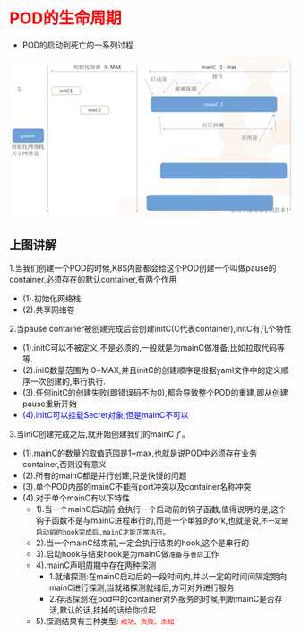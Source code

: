 # <font color = 'red'>POD的生命周期</font>

- POD的启动到死亡的一系列过程

![常用解释1](.\images\POD生命周期.png)



## 上图讲解

1.当我们创建一个POD的时候,K8S内部都会给这个POD创建一个叫做pause的container,必须存在的默认container,有两个作用

- (1).初始化网络栈
- (2).共享网络卷

2.当pause container被创建完成后会创建initC(C代表container),initC有几个特性

- (1).initC可以不被定义,不是必须的,一般就是为mainC做准备,比如拉取代码等等.
- (2).iniC数量范围为 0~MAX,并且initC的创建顺序是根据yaml文件中的定义顺序一次创建的,串行执行.
- (3).任何initC的创建失败(即错误码不为0),都会导致整个POD的重建,即从创建pause重新开始
- <font color = 'blue'>(4).initC可以挂载Secret对象,但是mainC不可以</font>

3.当iniC创建完成之后,就开始创建我们的mainC了。

- (1).mainC的数量的取值范围是1~max,也就是说POD中必须存在业务container,否则没有意义
- (2).所有的mainC都是并行创建,只是快慢的问题
- (3).单个POD内部的mainC不能有port冲突以及container名称冲突
- (4).对于单个mainC有以下特性
  - 1).当一个mainC启动前,会执行一个启动前的钩子函数,值得说明的是,这个钩子函数不是与mainC进程串行的,而是一个单独的fork,也就是说,`不一定是启动前的hook完成后,mainC才能正常执行`。
  - 2).当一个mainC结束前,一定会执行结束的hook,这个是串行的
  - 3).启动hook与结束hook是为mainC做`准备`与`善后`工作
  - 4).mainC声明周期中存在两种探测
    - 1.就绪探测:在mainC启动后的一段时间内,并以一定的时间间隔定期向mainC进行探测,当就绪探测就绪后,方可对外进行服务
    - 2.存活探测:在pod中的container对外服务的时候,判断mainC是否存活,默认的话,挂掉的话给你拉起
  - 5).探测结果有三种类型: <font color = 'red'>`成功、失败、未知`</font>



